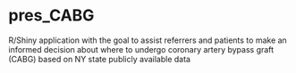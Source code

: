 # pres_CABG
R/Shiny application with the goal to assist referrers and patients to make an informed decision about where to undergo coronary artery bypass graft (CABG) based on NY state publicly available data
